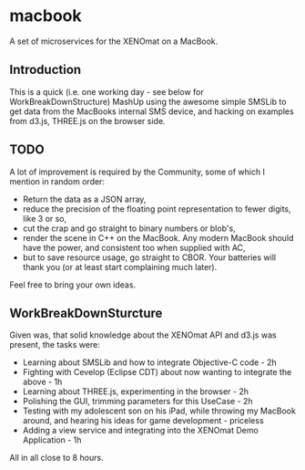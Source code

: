 # macbook

A set of microservices for the XENOmat on a MacBook.

## Introduction
This is a quick (i.e. one working day - see below for WorkBreakDownStructure) 
MashUp using the awesome simple SMSLib to get data from the MacBooks internal 
SMS device, and hacking on examples from d3.js, THREE.js on the browser side.

## TODO
A lot of improvement is required by the Community, some of which I mention in
random order:

*  Return the data as a JSON array,
*  reduce the precision of the floating point representation to fewer digits,
   like 3 or so, 
*	 cut the crap and go straight to binary numbers or blob's,
*  render the scene in C++ on the MacBook. Any modern MacBook should have the
   power, and consistent too when supplied with AC,
*	 but to save resource usage, go straight to CBOR. Your batteries will thank
   you (or at least start complaining much later).
   
Feel free to bring your own ideas.


## WorkBreakDownSturcture

Given was, that solid knowledge about the XENOmat API and d3.js was present,
the tasks were:

* Learning about SMSLib and how to integrate Objective-C code - 2h
* Fighting with Cevelop (Eclipse CDT) about now wanting to integrate the above - 1h
* Learning about THREE.js, experimenting in the browser - 2h
* Polishing the GUI, trimming parameters for this UseCase - 2h
* Testing with my adolescent son on his iPad, while throwing my MacBook
  around, and hearing his ideas for game development - priceless
* Adding a view service and integrating into the XENOmat Demo Application - 1h
  
All in all close to 8 hours.
